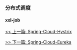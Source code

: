 ### 分布式调度

#### xxl-job


[<< 上一篇: Spring-Cloud-Hystrix](10-分布式/Spring-Cloud-Hystrix.md)

[>> 下一篇: Spring-Cloud-Eureka](10-分布式/Spring-Cloud-Eureka.md)

